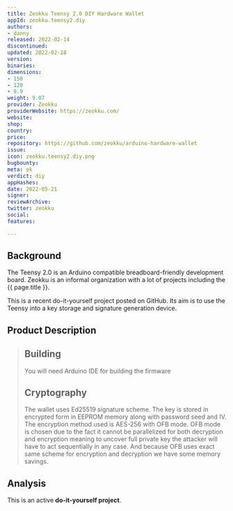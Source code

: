 ```yaml
---
title: Zeokku Teensy 2.0 DIY Hardware Wallet
appId: zeokku.teensy2.diy
authors:
- danny
released: 2022-02-14
discontinued: 
updated: 2022-02-28
version: 
binaries: 
dimensions:
- 150
- 120
- 9.9
weight: 9.07
provider: Zeokku
providerWebsite: https://zeokku.com/
website: 
shop: 
country: 
price: 
repository: https://github.com/zeokku/arduino-hardware-wallet
issue: 
icon: zeokku.teensy2.diy.png
bugbounty: 
meta: ok
verdict: diy
appHashes: 
date: 2022-05-21
signer: 
reviewArchive: 
twitter: zeokku
social: 
features: 

---
```


## Background 

The Teensy 2.0 is an Arduino compatible breadboard-friendly development board. Zeokku is an informal organization with a lot of projects including the {{ page.title }}. 

This is a recent do-it-yourself project posted on GitHub. Its aim is to use the Teensy into a key storage and signature generation device.

## Product Description 

> ## Building
> 
> You will need Arduino IDE for building the firmware
> 
> ## Cryptography
>
> The wallet uses Ed25519 signature scheme. The key is stored in encrypted form in EEPROM memory along with password seed and IV. The encryption method used is AES-256 with OFB mode. OFB mode is chosen due to the fact it cannot be parallelized for both decryption and encryption meaning to uncover full private key the attacker will have to act sequentially in any case. And because OFB uses exact same scheme for encryption and decryption we have some memory savings.

## Analysis 

This is an active **do-it-yourself project**. 

  